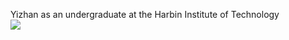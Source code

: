 Yizhan as an undergraduate at the Harbin Institute of Technology 
<br/><img src='/images/undergraduate.png'>

